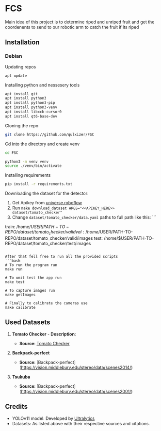 # FCS

Main idea of this project is to determine riped and unriped fruit and get the coordenents to send to our robotic arm to catch the fruit if its riped

## Installation

### Debian

Updating repos
```bash
apt update
```


Installing python and nessesery tools
```bash
apt install git
apt install python3
apt install python3-pip
apt install python3-venv
apt install libxcb-cursor0
apt install qt6-base-dev
```

Cloning the repo
``` bash
git clone https://github.com/qulxizer/FSC
```

Cd into the directory and create venv
```bash
cd FSC

python3 -m venv venv
source ./venv/bin/activate
```

Installing requirements
```bash
pip install -r requirements.txt
```

Downloading the dataset for the detector:
1. Get Apikey from [universe.roboflow](https://universe.roboflow.com)
2. Run ```make download_dataset ARGS="<<APIKEY_HERE>> dataset/tomato_checker"```
3. Change ```dataset/tomato_checker/data.yaml``` paths to full path like this: ```

train: /home/$USER/PATH-TO-REPO/dataset/tomato_checker/valid
val: /home/$USER/PATH-TO-REPO/dataset/tomato_checker/valid/images
test: /home/$USER/PATH-TO-REPO/dataset/tomato_checker/test/images

```

After that fell free to run all the provided scripts
```bash
# To run the program run
make run

# To unit test the app run
make test

# To capture images run
make getImages

# Finally to calibrate the cameras use
make calibrate

```



## Used Datasets

1.  **Tomato Checker** - **Description**:

    - **Source**: [Tomato Checker](https://universe.roboflow.com/money-detection-xez0r/tomato-checker/dataset/1) 

2. **Backpack-perfect**
    - **Source**: [Backpack-perfect]
    (https://vision.middlebury.edu/stereo/data/scenes2014/)

3. **Tsukuba**
    - **Source**: [Backpack-perfect]
    (https://vision.middlebury.edu/stereo/data/scenes2001/)

## Credits

- YOLOv11 model: Developed by [Ultralytics](https://github.com/ultralytics/ultralytics)
- Datasets: As listed above with their respective sources and citations.
